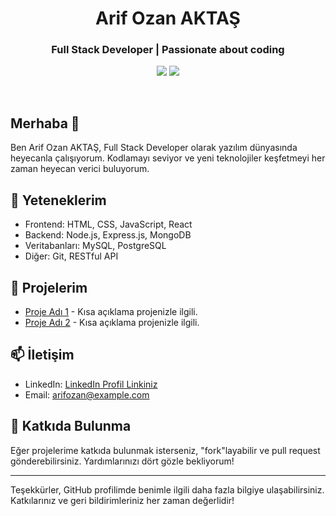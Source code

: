 <div align="center">
  <h1>Arif Ozan AKTAŞ</h1>
  <h3>Full Stack Developer | Passionate about coding </h3>
  
  <a href="https://www.linkedin.com/in/arifozanaktas/" target="_blank"><img src="https://img.shields.io/badge/LinkedIn-Connect-blue"></a>
  <a href="mailto:aoaktas@hotmail.com"><img src="https://img.shields.io/badge/Email-Contact-red"></a>
</div>

<br>

## Merhaba 👋

Ben Arif Ozan AKTAŞ, Full Stack Developer olarak yazılım dünyasında heyecanla çalışıyorum. Kodlamayı seviyor ve yeni teknolojiler keşfetmeyi her zaman heyecan verici buluyorum.

## 🚀 Yeteneklerim

- Frontend: HTML, CSS, JavaScript, React
- Backend: Node.js, Express.js, MongoDB
- Veritabanları: MySQL, PostgreSQL
- Diğer: Git, RESTful API

## 💼 Projelerim

- [Proje Adı 1](link) - Kısa açıklama projenizle ilgili.
- [Proje Adı 2](link) - Kısa açıklama projenizle ilgili.

## 📫 İletişim

- LinkedIn: [LinkedIn Profil Linkiniz](https://www.linkedin.com/in/arifozanaktas/)
- Email: [arifozan@example.com](mailto:aoaktas@hotmail.com.com)

## 🤝 Katkıda Bulunma

Eğer projelerime katkıda bulunmak isterseniz, "fork"layabilir ve pull request gönderebilirsiniz. Yardımlarınızı dört gözle bekliyorum!

---

Teşekkürler, GitHub profilimde benimle ilgili daha fazla bilgiye ulaşabilirsiniz. Katkılarınız ve geri bildirimleriniz her zaman değerlidir!
